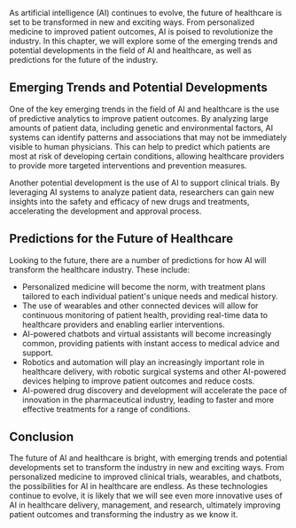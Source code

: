 
As artificial intelligence (AI) continues to evolve, the future of healthcare is set to be transformed in new and exciting ways. From personalized medicine to improved patient outcomes, AI is poised to revolutionize the industry. In this chapter, we will explore some of the emerging trends and potential developments in the field of AI and healthcare, as well as predictions for the future of the industry.

Emerging Trends and Potential Developments
------------------------------------------

One of the key emerging trends in the field of AI and healthcare is the use of predictive analytics to improve patient outcomes. By analyzing large amounts of patient data, including genetic and environmental factors, AI systems can identify patterns and associations that may not be immediately visible to human physicians. This can help to predict which patients are most at risk of developing certain conditions, allowing healthcare providers to provide more targeted interventions and prevention measures.

Another potential development is the use of AI to support clinical trials. By leveraging AI systems to analyze patient data, researchers can gain new insights into the safety and efficacy of new drugs and treatments, accelerating the development and approval process.

Predictions for the Future of Healthcare
----------------------------------------

Looking to the future, there are a number of predictions for how AI will transform the healthcare industry. These include:

* Personalized medicine will become the norm, with treatment plans tailored to each individual patient's unique needs and medical history.
* The use of wearables and other connected devices will allow for continuous monitoring of patient health, providing real-time data to healthcare providers and enabling earlier interventions.
* AI-powered chatbots and virtual assistants will become increasingly common, providing patients with instant access to medical advice and support.
* Robotics and automation will play an increasingly important role in healthcare delivery, with robotic surgical systems and other AI-powered devices helping to improve patient outcomes and reduce costs.
* AI-powered drug discovery and development will accelerate the pace of innovation in the pharmaceutical industry, leading to faster and more effective treatments for a range of conditions.

Conclusion
----------

The future of AI and healthcare is bright, with emerging trends and potential developments set to transform the industry in new and exciting ways. From personalized medicine to improved clinical trials, wearables, and chatbots, the possibilities for AI in healthcare are endless. As these technologies continue to evolve, it is likely that we will see even more innovative uses of AI in healthcare delivery, management, and research, ultimately improving patient outcomes and transforming the industry as we know it.
